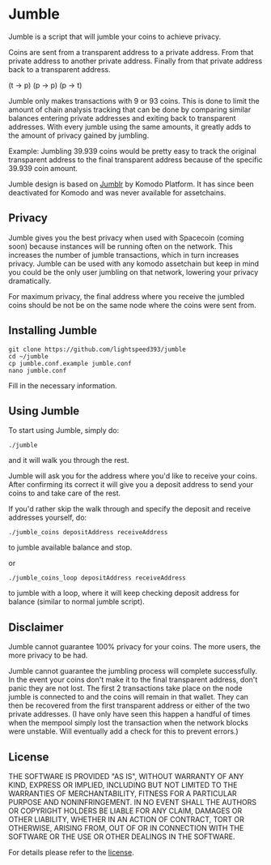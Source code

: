 # Jumble

Jumble is a script that will jumble your coins to achieve privacy.

Coins are sent from a transparent address to a private address. From that private address to another private address. Finally from that private address back to a transparent address.

(t -> p) (p -> p) (p -> t)

Jumble only makes transactions with 9 or 93 coins. This is done to limit the amount of chain analysis tracking that can be done by comparing similar balances entering private addresses and exiting back to transparent addresses. With every jumble using the same amounts, it greatly adds to the amount of privacy gained by jumbling.

Example:  Jumbling 39.939 coins would be pretty easy to track the original transparent address to the final transparent address because of the specific 39.939 coin amount.

Jumble design is based on [Jumblr](https://developers.komodoplatform.com/basic-docs/smart-chains/smart-chain-api/jumblr.html) by Komodo Platform. It has since been deactivated for Komodo and was never available for assetchains.

## Privacy

Jumble gives you the best privacy when used with Spacecoin (coming soon) because instances will be running often on the network. This increases the number of jumble transactions, which in turn increases privacy. Jumble can be used with any komodo assetchain but keep in mind you could be the only user jumbling on that network, lowering your privacy dramatically.

For maximum privacy, the final address where you receive the jumbled coins should be not be on the same node where the coins were sent from.

## Installing Jumble

```
git clone https://github.com/lightspeed393/jumble
cd ~/jumble
cp jumble.conf.example jumble.conf
nano jumble.conf
```
Fill in the necessary information.

## Using Jumble

To start using Jumble, simply do:

`./jumble`

and it will walk you through the rest.

Jumble will ask you for the address where you'd like to receive your coins. After confirming its correct it will give you a deposit address to send your coins to and take care of the rest.

If you'd rather skip the walk through and specify the deposit and receive addresses yourself, do:

`./jumble_coins depositAddress receiveAddress`

to jumble available balance and stop.

or

`./jumble_coins_loop depositAddress receiveAddress`

to jumble with a loop, where it will keep checking deposit address for balance (similar to normal jumble script).

## Disclaimer

Jumble cannot guarantee 100% privacy for your coins. The more users, the more privacy to be had.

Jumble cannot guarantee the jumbling process will complete successfully. In the event your coins don't make it to the final transparent address, don't panic they are not lost. The first 2 transactions take place on the node jumble is connected to and the coins will remain in that wallet. They can then be recovered from the first transparent address or either of the two private addresses. (I have only have seen this happen a handful of times when the mempool simply lost the transaction when the network blocks were unstable. Will eventually add a check for this to prevent errors.)

## License

THE SOFTWARE IS PROVIDED "AS IS", WITHOUT WARRANTY OF ANY KIND, EXPRESS OR IMPLIED, INCLUDING BUT NOT LIMITED TO THE WARRANTIES OF MERCHANTABILITY, FITNESS FOR A PARTICULAR PURPOSE AND NONINFRINGEMENT. IN NO EVENT SHALL THE AUTHORS OR COPYRIGHT HOLDERS BE LIABLE FOR ANY CLAIM, DAMAGES OR OTHER LIABILITY, WHETHER IN AN ACTION OF CONTRACT, TORT OR OTHERWISE, ARISING FROM, OUT OF OR IN CONNECTION WITH THE SOFTWARE OR THE USE OR OTHER DEALINGS IN THE SOFTWARE.

For details please refer to the [license](https://github.com/lightspeed393/jumble/blob/master/LICENSE).
